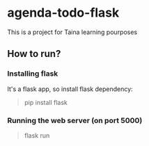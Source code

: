 
# agenda-todo-flask

This is a project for Taina learning pourposes

## How to run?

### Installing flask
It's a flask app, so install flask dependency:

> pip install flask

### Running the web server (on port 5000)

> flask run
